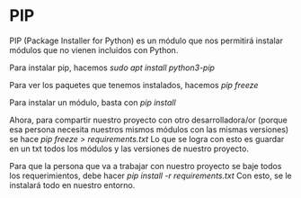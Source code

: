 # PIP
PIP (Package Installer for Python) es un módulo que nos permitirá instalar módulos que no vienen incluidos con Python.

Para instalar pip, hacemos
_sudo apt install python3-pip_

Para ver los paquetes que tenemos instalados, hacemos
_pip freeze_

Para instalar un módulo, basta con
_pip install <modulo>_

Ahora, para compartir nuestro proyecto con otro desarrolladora/or (porque esa persona necesita nuestros mismos módulos con las mismas versiones) se hace
_pip freeze > requirements.txt_
Lo que se logra con esto es guardar en un txt todos los módulos y las versiones de nuestro proyecto.

Para que la persona que va a trabajar con nuestro proyecto se baje todos los requerimientos, debe hacer
_pip install -r requirements.txt_
Con esto, se le instalará todo en nuestro entorno.
